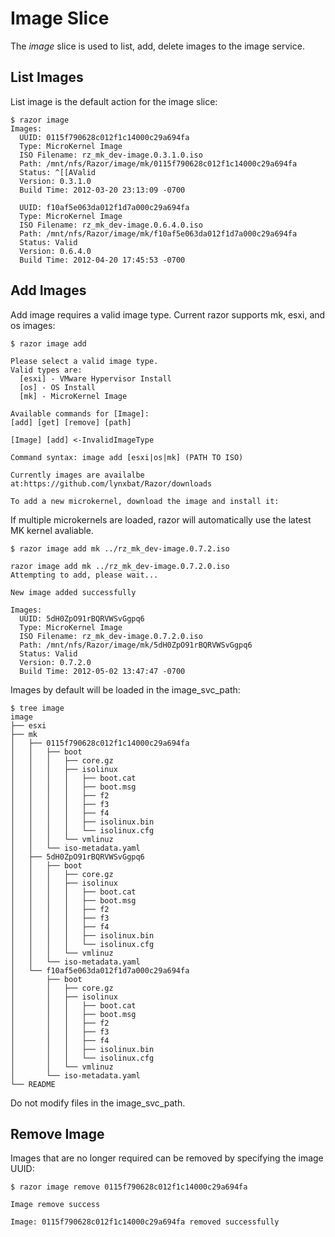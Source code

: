 # Image Slice

The *image* slice is used to list, add, delete images to the image service.

## List Images

List image is the default action for the image slice:

    $ razor image
    Images:
      UUID: 0115f790628c012f1c14000c29a694fa
      Type: MicroKernel Image
      ISO Filename: rz_mk_dev-image.0.3.1.0.iso
      Path: /mnt/nfs/Razor/image/mk/0115f790628c012f1c14000c29a694fa
      Status: ^[[AValid
      Version: 0.3.1.0
      Build Time: 2012-03-20 23:13:09 -0700
    
      UUID: f10af5e063da012f1d7a000c29a694fa
      Type: MicroKernel Image
      ISO Filename: rz_mk_dev-image.0.6.4.0.iso
      Path: /mnt/nfs/Razor/image/mk/f10af5e063da012f1d7a000c29a694fa
      Status: Valid
      Version: 0.6.4.0
      Build Time: 2012-04-20 17:45:53 -0700


## Add Images

Add image requires a valid image type. Current razor supports mk, esxi, and os images:

    $ razor image add
    
    Please select a valid image type.
    Valid types are:
      [esxi] - VMware Hypervisor Install
      [os] - OS Install
      [mk] - MicroKernel Image
    
    Available commands for [Image]:
    [add] [get] [remove] [path]
    
    [Image] [add] <-InvalidImageType
    
    Command syntax: image add [esxi|os|mk] (PATH TO ISO)
    
    Currently images are availalbe at:https://github.com/lynxbat/Razor/downloads
    
    To add a new microkernel, download the image and install it:

If multiple microkernels are loaded, razor will automatically use the latest MK kernel avaliable.

    $ razor image add mk ../rz_mk_dev-image.0.7.2.iso
    
    razor image add mk ../rz_mk_dev-image.0.7.2.0.iso
    Attempting to add, please wait...
    
    New image added successfully
    
    Images:
      UUID: 5dH0ZpO91rBQRVWSvGgpq6
      Type: MicroKernel Image
      ISO Filename: rz_mk_dev-image.0.7.2.0.iso
      Path: /mnt/nfs/Razor/image/mk/5dH0ZpO91rBQRVWSvGgpq6
      Status: Valid
      Version: 0.7.2.0
      Build Time: 2012-05-02 13:47:47 -0700

Images by default will be loaded in the image_svc_path:

    $ tree image
    image
    ├── esxi
    ├── mk
    │   ├── 0115f790628c012f1c14000c29a694fa
    │   │   ├── boot
    │   │   │   ├── core.gz
    │   │   │   ├── isolinux
    │   │   │   │   ├── boot.cat
    │   │   │   │   ├── boot.msg
    │   │   │   │   ├── f2
    │   │   │   │   ├── f3
    │   │   │   │   ├── f4
    │   │   │   │   ├── isolinux.bin
    │   │   │   │   └── isolinux.cfg
    │   │   │   └── vmlinuz
    │   │   └── iso-metadata.yaml
    │   ├── 5dH0ZpO91rBQRVWSvGgpq6
    │   │   ├── boot
    │   │   │   ├── core.gz
    │   │   │   ├── isolinux
    │   │   │   │   ├── boot.cat
    │   │   │   │   ├── boot.msg
    │   │   │   │   ├── f2
    │   │   │   │   ├── f3
    │   │   │   │   ├── f4
    │   │   │   │   ├── isolinux.bin
    │   │   │   │   └── isolinux.cfg
    │   │   │   └── vmlinuz
    │   │   └── iso-metadata.yaml
    │   └── f10af5e063da012f1d7a000c29a694fa
    │       ├── boot
    │       │   ├── core.gz
    │       │   ├── isolinux
    │       │   │   ├── boot.cat
    │       │   │   ├── boot.msg
    │       │   │   ├── f2
    │       │   │   ├── f3
    │       │   │   ├── f4
    │       │   │   ├── isolinux.bin
    │       │   │   └── isolinux.cfg
    │       │   └── vmlinuz
    │       └── iso-metadata.yaml
    └── README

Do not modify files in the image_svc_path.

## Remove Image

Images that are no longer required can be removed by specifying the image UUID:

    $ razor image remove 0115f790628c012f1c14000c29a694fa
    
    Image remove success
    
    Image: 0115f790628c012f1c14000c29a694fa removed successfully


